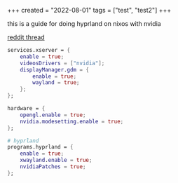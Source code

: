 +++
created = "2022-08-01"
tags = ["test", "test2"]
+++

this is a guide for doing hyprland on nixos with nvidia

[reddit thread](https://www.reddit.com/r/NixOS/comments/137j18j/need_guide_on_installing_hyprland/)
```nix
services.xserver = {
    enable = true;
    videosDrivers = ["nvidia"];
    displayManager.gdm = {
        enable = true;
        wayland = true;
    };
};

hardware = {
    opengl.enable = true;
    nvidia.modesetting.enable = true;
};

# hyprland
programs.hyprland = {
    enable = true;
    xwayland.enable = true;
    nvidiaPatches = true;
};
```

